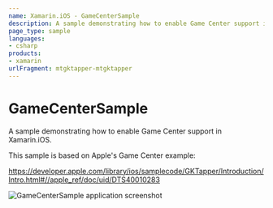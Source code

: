 ```yaml
---
name: Xamarin.iOS - GameCenterSample
description: A sample demonstrating how to enable Game Center support in Xamarin.iOS, based on Apple's Game Center example...
page_type: sample
languages:
- csharp
products:
- xamarin
urlFragment: mtgktapper-mtgktapper
---
```

# GameCenterSample

A sample demonstrating how to enable Game Center support in Xamarin.iOS.

This sample is based on Apple's Game Center example:

https://developer.apple.com/library/ios/samplecode/GKTapper/Introduction/Intro.html#//apple_ref/doc/uid/DTS40010283

![GameCenterSample application screenshot](Screenshots/MTGKTapper1.png "GameCenterSample application screenshot")
